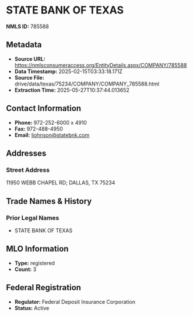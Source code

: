 # STATE BANK OF TEXAS

**NMLS ID:** 785588

## Metadata
- **Source URL:** https://nmlsconsumeraccess.org/EntityDetails.aspx/COMPANY/785588
- **Data Timestamp:** 2025-02-15T03:33:18.171Z
- **Source File:** drive/data/texas/75234/COMPANY/COMPANY_785588.html
- **Extraction Time:** 2025-05-27T10:37:44.013652

## Contact Information
- **Phone:** 972-252-6000 x 4910
- **Fax:** 972-488-4950
- **Email:** ljohnson@statebnk.com

## Addresses
### Street Address
11950 WEBB CHAPEL RD; DALLAS, TX 75234

## Trade Names & History
### Prior Legal Names
- STATE BANK OF TEXAS

## MLO Information
- **Type:** registered
- **Count:** 3

## Federal Registration
- **Regulator:** Federal Deposit Insurance Corporation
- **Status:** Active
